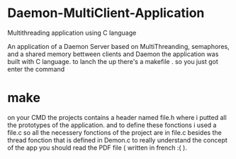 # Daemon-MultiClient-Application
Multithreading application using C language 


An application of a Daemon Server based on MultiThreanding, semaphores, and a shared memory bettween clients and Daemon
the application was built with C language. to lanch the up there's a makefile . so you just got enter the command 
# make 
on your CMD 
the projects contains a header named file.h where i putted all the prototypes of the application. and to define these fonctions i used a file.c 
so all the necessery fonctions of the project are in file.c besides the thread fonction that is defined in Demon.c
to really understand the concept of the app you should read the PDF file ( written in french :( ). 
